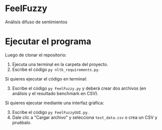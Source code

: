 # FeelFuzzy
Análisis difuso de sentimientos
# Ejecutar el programa

Luego de clonar el repositorio:

1. Ejecuta una terminal en la carpeta del proyecto.
2. Escribe el código `py nltk_requirements.py`.

Si quieres ejecutar el código en terminal:

3. Escribe el código `py FeelFuzzy.py` y deberá crear dos archivos (en análisis y el resultado benchmark en CSV).

Si quieres ejecutar mediante una interfaz gráfica:

3. Escribe el código `py FeelFuzzyGUI.py`.
4. Dale clic a "Cargar archivo" y selecciona `test_data.csv` o crea un CSV y pruébalo.
